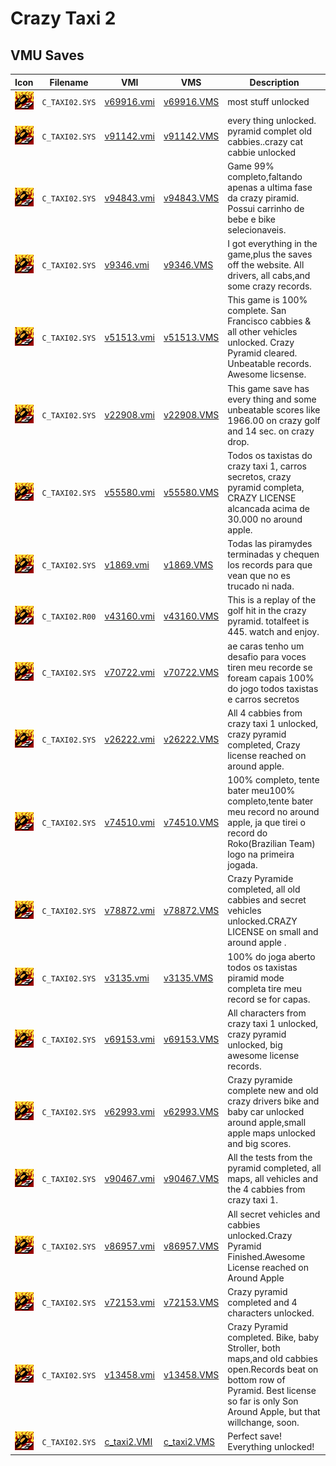 # Crazy Taxi 2

## VMU Saves

| Icon | Filename | VMI | VMS | Description |
|------|----------|-----|-----|-------------|
| ![Crazy Taxi 2](../icons/C_TAXI02.SYS.GIF) | `C_TAXI02.SYS` | [v69916.vmi](v69916.vmi) | [v69916.VMS](v69916.VMS) | most stuff unlocked  |
| ![Crazy Taxi 2](../icons/C_TAXI02.SYS.GIF) | `C_TAXI02.SYS` | [v91142.vmi](v91142.vmi) | [v91142.VMS](v91142.VMS) | every thing unlocked. pyramid complet old cabbies..crazy cat cabbie unlocked  |
| ![Crazy Taxi 2](../icons/C_TAXI02.SYS.GIF) | `C_TAXI02.SYS` | [v94843.vmi](v94843.vmi) | [v94843.VMS](v94843.VMS) | Game 99% completo,faltando apenas a ultima fase da crazy piramid. Possui carrinho de bebe e bike selecionaveis.  |
| ![Crazy Taxi 2](../icons/C_TAXI02.SYS.GIF) | `C_TAXI02.SYS` | [v9346.vmi](v9346.vmi) | [v9346.VMS](v9346.VMS) | I got everything in the game,plus the saves off the website.  All drivers, all cabs,and some crazy records.  |
| ![Crazy Taxi 2](../icons/C_TAXI02.SYS.GIF) | `C_TAXI02.SYS` | [v51513.vmi](v51513.vmi) | [v51513.VMS](v51513.VMS) | This game is 100% complete. San Francisco cabbies & all other vehicles unlocked. Crazy Pyramid cleared. Unbeatable records. Awesome licsense.  |
| ![Crazy Taxi 2](../icons/C_TAXI02.SYS.GIF) | `C_TAXI02.SYS` | [v22908.vmi](v22908.vmi) | [v22908.VMS](v22908.VMS) | This game save has every thing and some unbeatable scores like 1966.00 on crazy golf and 14 sec. on crazy drop.   |
| ![Crazy Taxi 2](../icons/C_TAXI02.SYS.GIF) | `C_TAXI02.SYS` | [v55580.vmi](v55580.vmi) | [v55580.VMS](v55580.VMS) | Todos os taxistas do crazy taxi 1, carros secretos, crazy pyramid completa, CRAZY LICENSE alcancada acima de 30.000 no around apple.  |
| ![Crazy Taxi 2](../icons/C_TAXI02.SYS.GIF) | `C_TAXI02.SYS` | [v1869.vmi](v1869.vmi) | [v1869.VMS](v1869.VMS) | Todas las piramydes terminadas y chequen los records para que vean que no es trucado ni nada.  |
| ![Crazy Taxi 2](../icons/C_TAXI02.R00.GIF) | `C_TAXI02.R00` | [v43160.vmi](v43160.vmi) | [v43160.VMS](v43160.VMS) | This is a replay of the golf hit in the crazy pyramid. totalfeet is 445. watch and enjoy.  |
| ![Crazy Taxi 2](../icons/C_TAXI02.SYS.GIF) | `C_TAXI02.SYS` | [v70722.vmi](v70722.vmi) | [v70722.VMS](v70722.VMS) | ae caras tenho um desafio para voces tiren meu recorde se foream capais 100% do jogo todos taxistas e carros secretos  |
| ![Crazy Taxi 2](../icons/C_TAXI02.SYS.GIF) | `C_TAXI02.SYS` | [v26222.vmi](v26222.vmi) | [v26222.VMS](v26222.VMS) | All 4 cabbies from crazy taxi 1 unlocked, crazy pyramid completed, Crazy license reached on around apple.  |
| ![Crazy Taxi 2](../icons/C_TAXI02.SYS.GIF) | `C_TAXI02.SYS` | [v74510.vmi](v74510.vmi) | [v74510.VMS](v74510.VMS) | 100% completo, tente bater meu100% completo,tente bater meu record no around apple, ja que tirei o record do Roko(Brazilian Team) logo na primeira jogada.   |
| ![Crazy Taxi 2](../icons/C_TAXI02.SYS.GIF) | `C_TAXI02.SYS` | [v78872.vmi](v78872.vmi) | [v78872.VMS](v78872.VMS) | Crazy Pyramide  completed, all old cabbies and secret vehicles unlocked.CRAZY LICENSE on small and around apple .  |
| ![Crazy Taxi 2](../icons/C_TAXI02.SYS.GIF) | `C_TAXI02.SYS` | [v3135.vmi](v3135.vmi) | [v3135.VMS](v3135.VMS) | 100% do joga aberto todos os taxistas piramid mode completa tire meu record se for capas.  |
| ![Crazy Taxi 2](../icons/C_TAXI02.SYS.GIF) | `C_TAXI02.SYS` | [v69153.vmi](v69153.vmi) | [v69153.VMS](v69153.VMS) | All characters from crazy taxi 1 unlocked, crazy pyramid unlocked, big awesome license records.  |
| ![Crazy Taxi 2](../icons/C_TAXI02.SYS.GIF) | `C_TAXI02.SYS` | [v62993.vmi](v62993.vmi) | [v62993.VMS](v62993.VMS) | Crazy pyramide complete new and old crazy drivers bike and baby car unlocked around apple,small apple maps unlocked and big scores.  |
| ![Crazy Taxi 2](../icons/C_TAXI02.SYS.GIF) | `C_TAXI02.SYS` | [v90467.vmi](v90467.vmi) | [v90467.VMS](v90467.VMS) | All the tests from the pyramid completed, all maps, all vehicles and the 4 cabbies from crazy taxi 1.   |
| ![Crazy Taxi 2](../icons/C_TAXI02.SYS.GIF) | `C_TAXI02.SYS` | [v86957.vmi](v86957.vmi) | [v86957.VMS](v86957.VMS) | All secret vehicles and cabbies unlocked.Crazy Pyramid Finished.Awesome License reached on Around Apple  |
| ![Crazy Taxi 2](../icons/C_TAXI02.SYS.GIF) | `C_TAXI02.SYS` | [v72153.vmi](v72153.vmi) | [v72153.VMS](v72153.VMS) | Crazy pyramid completed and 4 characters unlocked.  |
| ![Crazy Taxi 2](../icons/C_TAXI02.SYS.GIF) | `C_TAXI02.SYS` | [v13458.vmi](v13458.vmi) | [v13458.VMS](v13458.VMS) | Crazy Pyramid completed. Bike, baby Stroller, both maps,and old cabbies open.Records beat on bottom row of Pyramid. Best license so far is only Son Around Apple, but that willchange, soon.  |
| ![Crazy Taxi 2](../icons/C_TAXI02.SYS.GIF) | `C_TAXI02.SYS` | [c_taxi2.VMI](c_taxi2.VMI) | [c_taxi2.VMS](c_taxi2.VMS) | Perfect save! Everything unlocked! |
